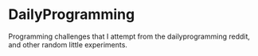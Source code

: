 DailyProgramming
================

Programming challenges that I attempt from the dailyprogramming reddit, and other random little experiments.
